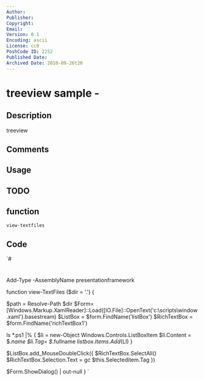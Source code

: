 ```yaml
---
Author: 
Publisher: 
Copyright: 
Email: 
Version: 0.1
Encoding: ascii
License: cc0
PoshCode ID: 2252
Published Date: 
Archived Date: 2010-09-26t20
---
```


# treeview sample - 

## Description

treeview

## Comments



## Usage



## TODO



## function

`view-textfiles`

## Code

`#
 #
 Add-Type -AssemblyName presentationframework 
 
 function view-TextFiles ($dir = '.') {
  
     
   $path = Resolve-Path $dir
   $Form=[Windows.Markup.XamlReader]::Load([IO.File]::OpenText('c:\scripts\window.xaml').basestream) 
   $ListBox = $form.FindName('listBox')
   $RichTextBox = $form.FindName('richTextBox1')
   
 
   ls *.ps1 |% {
     $li = new-Object Windows.Controls.ListBoxItem
     $li.Content = $_.name
     $li.Tag= $_.fullname
     $listbox.Items.Add($LI)
   }
   
   
   $ListBox.add_MouseDoubleClick({
     $RichTextBox.SelectAll()
     $RichTextBox.Selection.Text = gc $this.Selecteditem.Tag
   })
 
   
   $Form.ShowDialog() | out-null
 }
`

